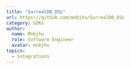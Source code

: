 ```yaml
---
title: "SurrealDB_DSL"
url: https://github.com/mnbjhu/SurrealDB_DSL
category: SDKs
author:
  name: Mnbjhu
  role: Software Engineer
  avatar: mnbjhu
topics:
  - integrations
---
```


